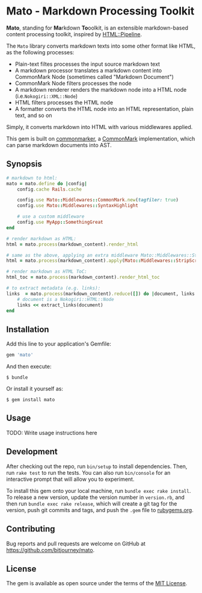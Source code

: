 # Mato - Markdown Processing Toolkit

**Mato**, standing for **Ma**rkdown **To**oolkit,  is an extensible markdown-based content processing toolkit, inspired by [HTML::Pipeline](https://github.com/jch/html-pipeline).

The `Mato` library converts markdown texts into some other format like HTML, as the following processes:

*  Plain-text filtes processes the input source markdown text
* A markdown processor translates a markdown content into CommonMark Node (sometimes called "Markdown Document")
* CommonMark Node filters processes the node
* A markdown renderer renders the markdown node into a HTML node (i.e.`Nokogiri::XML::Node`)
* HTML filters processes the HTML node
* A formatter converts the HTML node into an HTML representation, plain text, and so on

Simply, it converts markdown into HTML with various middlewares applied.

This gem is built on [commonmarker](https://github.com/gjtorikian/commonmarker), a [CommonMark](https://github.com/jgm/CommonMark) implementation,
which can parse markdown documents into AST.

## Synopsis

```ruby
# markdown to html:
mato = mato.define do |config|
    config.cache Rails.cache

    config.use Mato::Middlewares::CommonMark.new(tagfiler: true)
    config.use Mato::Middlewares::SyntaxHighlight

    # use a custom middleware
    config.use MyApp::SomethingGreat
end

# render markdown as HTML:
html = mato.process(markdown_content).render_html

# same as the above, applying an extra middleware Mato::Middlewares::StripScript
html = mato.process(markdown_content).apply(Mato::Middlewares::StripScript).render_html

# render markdown as HTML ToC:
html_toc = mato.process(markdown_content).render_html_toc

# to extract metadata (e.g. links):
links  = mato.process(markdown_content).reduce([]) do |document, links|
    # document is a Nokogiri::HTML::Node
    links << extract_links(document)
end
```


## Installation

Add this line to your application's Gemfile:

```ruby
gem 'mato'
```

And then execute:

    $ bundle

Or install it yourself as:

    $ gem install mato

## Usage

TODO: Write usage instructions here

## Development

After checking out the repo, run `bin/setup` to install dependencies. Then, run `rake test` to run the tests. You can also run `bin/console` for an interactive prompt that will allow you to experiment.

To install this gem onto your local machine, run `bundle exec rake install`. To release a new version, update the version number in `version.rb`, and then run `bundle exec rake release`, which will create a git tag for the version, push git commits and tags, and push the `.gem` file to [rubygems.org](https://rubygems.org).

## Contributing

Bug reports and pull requests are welcome on GitHub at https://github.com/bitjourney/mato.


## License

The gem is available as open source under the terms of the [MIT License](http://opensource.org/licenses/MIT).


